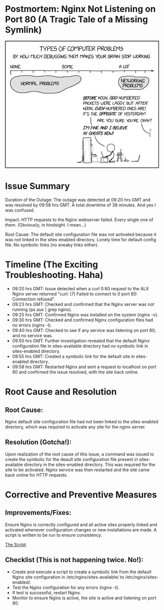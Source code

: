 # Postmortem: Nginx Not Listening on Port 80 (A Tragic Tale of a Missing Symlink)

![devops-debugging-headaches](image-asset.png)

# Issue Summary
Duration of the Outage: The outage was detected at 09:20 hrs GMT and was resolved by 09:58 hrs GMT. A total downtime of 38 minutes. And yes I was confused.

Impact: HTTP requests to the Nginx webserver failed. Every single one of them. (Obviously, in hindsight. I mean...)

Root Cause: The default site configuration file was not activated because it was not linked in the sites-enabled directory. Lonely time for default config file. No symbolic links (no sneaky links either).

# Timeline (The Exciting Troubleshooting. Haha)
- 09:20 hrs GMT: Issue detected when a curl 0:80 request to the ALX Nginx server returned "curl: (7) Failed to connect to 0 port 80: Connection refused".
- 09:23 hrs GMT: Checked and confirmed that the Nginx server was not running (ps aux | grep nginx).
- 09:25 hrs GMT: Confirmed Nginx was installed on the system (nginx -v).
- 09:30 hrs GMT: Checked and confirmed Nginx configuration files had no errors (nginx -t).
- 09:40 hrs GMT: Checked to see if any service was listening on port 80, and no service was.
- 09:50 hrs GMT: Further investigation revealed that the default Nginx configuration file in sites-available directory had no symbolic link in sites-enabled directory.
- 09:55 hrs GMT: Created a symbolic link for the default site in sites-enabled directory.
- 09:58 hrs GMT: Restarted Nginx and sent a request to localhost on port 80 and confirmed the issue resolved, with the site back online. 

# Root Cause and Resolution
## Root Cause:
Nginx default site configuration file had not been linked to the sites-enabled directory, which was required to activate any site for the nginx server.

## Resolution (Gotcha!):
Upon realization of the root cause of this issue, a command was issued to create the symbolic for the deault site configuration file present in sites-available directory in the sites-enabled directory. This was required for the site to be activated. Nginx service was then restarted and the site came back online for HTTP requests.

# Corrective and Preventive Measures
## Improvements/Fixes:
Ensure Nginx is correctly configured and all active sites properly linked and activated whenever configuration changes or new installations are made. A script is written to be run to ensure consistency.

[The Script](postmortem_fix)

## Checklist (This is not happening twice. No!):
- Create and execute a script to create a symbolic link from the default Nginx site configuration in /etc/nginx/sites-available/ to /etc/nginx/sites-enabled/.
- Test the Nginx configuration for any errors (nginx -t).
- If test is successful, restart Nginx.
- Monitor to ensure Nginx is active, the site is active and listening on port 80. 
